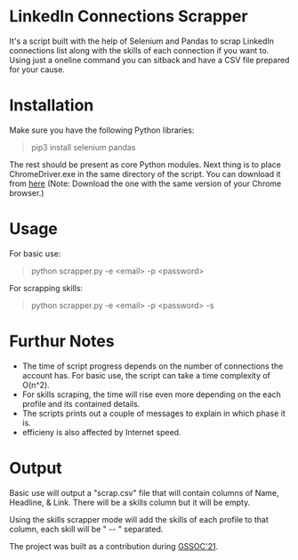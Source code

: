 # LinkedIn Connections Scrapper

It's a script built with the help of Selenium and Pandas to scrap LinkedIn connections list along with the skills of each connection if you want to. Using just a oneline command you can sitback and have a CSV file prepared for your cause.

# Installation

Make sure you have the following Python libraries:
> pip3 install selenium pandas

The rest should be present as core Python modules.
Next thing is to place ChromeDriver.exe in the same directory of the script. You can download it from [here](https://sites.google.com/a/chromium.org/chromedriver/downloads)
(Note: Download the one with the same version of your Chrome browser.)

# Usage

For basic use:
> python scrapper.py -e \<email\> -p \<password\>

For scrapping skills:
> python scrapper.py -e \<email\> -p \<password\> -s

# Furthur Notes

- The time of script progress depends on the number of connections the account has. For basic use, the script can take a time complexity of O(n^2).
- For skills scraping, the time will rise even more depending on the each profile and its contained details.
- The scripts prints out a couple of messages to explain in which phase it is.
- efficieny is also affected by Internet speed.

# Output

Basic use will output a \"scrap.csv\" file that will contain columns of Name, Headline, & Link. There will be a skills column but it will be empty.

Using the skills scrapper mode will add the skills of each profile to that column, each skill will be " -- " separated.


The project was built as a contribution during [GSSOC'21](https://gssoc.girlscript.tech/).


